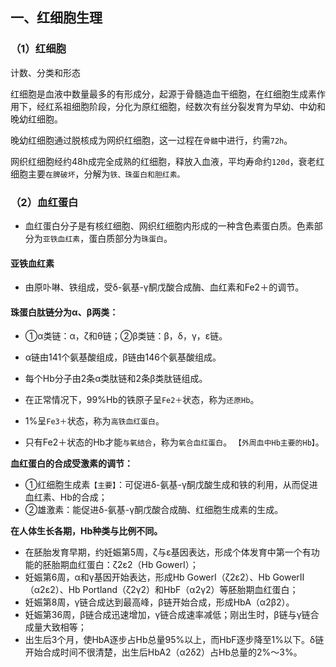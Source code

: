 ## 一、红细胞生理
### （1）红细胞

计数、分类和形态

红细胞是血液中数量最多的有形成分，起源于骨髓造血干细胞，在红细胞生成素作用下，经红系祖细胞阶段，分化为原红细胞，经数次有丝分裂发育为早幼、中幼和晚幼红细胞。

晚幼红细胞通过脱核成为网织红细胞，这一过程在`骨髓`中进行，约需`72h`。

网织红细胞经约48h成完全成熟的红细胞，释放入血液，平均寿命约`120d`，衰老红细胞主要`在脾破坏`，分解为`铁、珠蛋白和胆红素。`
### （2）血红蛋白
 - 血红蛋白分子是有核红细胞、网织红细胞内形成的一种含色素蛋白质。色素部分为`亚铁血红素`，蛋白质部分为`珠蛋白`。
#### 亚铁血红素
   - 由原卟啉、铁组成，受δ-氨基-γ酮戊酸合成酶、血红素和Fe2＋的调节。
#### 珠蛋白肽链分为α、β两类：
   - ①α类链：α，ζ和θ链；②β类链：β，δ，γ，ε链。
   - α链由141个氨基酸组成，β链由146个氨基酸组成。
   - 每个Hb分子由2条α类肽链和2条β类肽链组成。
   
   - 在正常情况下，99%Hb的铁原子呈`Fe2＋`状态，称为`还原Hb`。
   - 1%呈`Fe3＋`状态，称为`高铁血红蛋白`。
   - 只有Fe2＋状态的Hb才能`与氧结合`，称为`氧合血红蛋白`。 `【外周血中Hb主要的Hb】`。

**血红蛋白的合成受激素的调节：**
 * ①红细胞生成素`【主要】`：可促进δ-氨基-γ酮戊酸生成和铁的利用，从而促进血红素、Hb的合成；
 * ②雄激素：能促进δ-氨基-γ酮戊酸合成酶、红细胞生成素的生成。

**在人体生长各期，Hb种类与比例不同。**
 - 在胚胎发育早期，约妊娠第5周，ζ与ε基因表达，形成个体发育中第一个有功能的胚胎期血红蛋白：ζ2ε2（Hb GowerⅠ）；
 - 妊娠第6周，α和γ基因开始表达，形成Hb GowerⅠ（ζ2ε2）、Hb GowerⅡ（α2ε2）、Hb Portland（ζ2γ2）和HbF（α2γ2）等胚胎期血红蛋白；
 - 妊娠第8周，γ链合成达到最高峰，β链开始合成，形成HbA（α2β2）。
 - 妊娠第36周，β链合成迅速增加，γ链合成速率减低；刚出生时，β链与γ链合成量大致相等；
 - 出生后3个月，使HbA逐步占Hb总量95%以上，而HbF逐步降至1%以下。δ链开始合成时间不很清楚，出生后HbA2（α2δ2）占Hb总量的2%～3%。